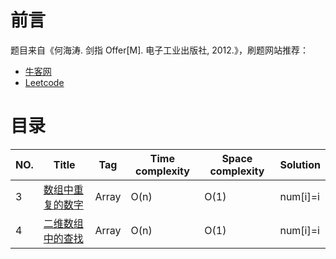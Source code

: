 # 前言

题目来自《何海涛. 剑指 Offer[M]. 电子工业出版社, 2012.》，刷题网站推荐：

- [牛客网](https://www.nowcoder.com/ta/coding-interviews?from=cyc_github)
- [Leetcode](https://leetcode-cn.com/problemset/lcof/)

# 目录


| NO.|Title|Tag|Time complexity|Space complexity|Solution|
|---|-----|--------|----|----------|---|
|3| [数组中重复的数字](3.%20数组中重复的数字.md)|Array|O(n)|O(1)|num[i]=i|
|4|[二维数组中的查找](4.%20二维数组中的查找.md)|Array|O(n)|O(1)|num[i]=i|